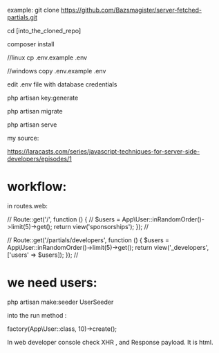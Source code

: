 example:
git clone https://github.com/Bazsmagister/server-fetched-partials.git

cd [into_the_cloned_repo]

composer install

//linux
cp .env.example .env

//windows
copy .env.example .env

edit .env file with database credentials

php artisan key:generate

php artisan migrate

php artisan serve

my source:

https://laracasts.com/series/javascript-techniques-for-server-side-developers/episodes/1

# workflow:

in routes.web:

//
Route::get('/', function () {
// \$users = App\User::inRandomOrder()->limit(5)->get();
return view('sponsorships');
});
//

//
Route::get('/partials/developers', function () {
$users = App\User::inRandomOrder()->limit(5)->get();
return view('\_developers', ['users' => $users]);
});
//

# we need users:

php artisan make:seeder UserSeeder

into the run method :

factory(App\User::class, 10)->create();

In web developer console check XHR , and Response payload. It is html.
